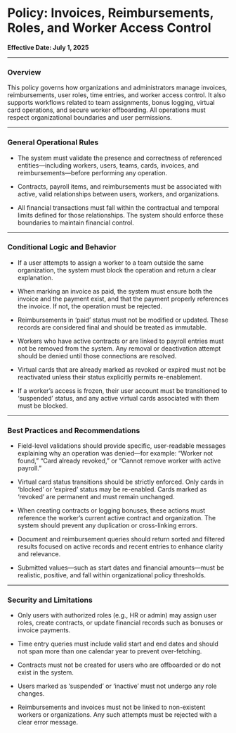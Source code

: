 # Policy: Invoices, Reimbursements, Roles, and Worker Access Control

**Effective Date: July 1, 2025**

---

### Overview

This policy governs how organizations and administrators manage invoices, reimbursements, user roles, time entries, and worker access control. It also supports workflows related to team assignments, bonus logging, virtual card operations, and secure worker offboarding. All operations must respect organizational boundaries and user permissions.

---

### General Operational Rules

- The system must validate the presence and correctness of referenced entities—including workers, users, teams, cards, invoices, and reimbursements—before performing any operation.

- Contracts, payroll items, and reimbursements must be associated with active, valid relationships between users, workers, and organizations.

- All financial transactions must fall within the contractual and temporal limits defined for those relationships. The system should enforce these boundaries to maintain financial control.

---

### Conditional Logic and Behavior

- If a user attempts to assign a worker to a team outside the same organization, the system must block the operation and return a clear explanation.

- When marking an invoice as paid, the system must ensure both the invoice and the payment exist, and that the payment properly references the invoice. If not, the operation must be rejected.

- Reimbursements in ‘paid’ status must not be modified or updated. These records are considered final and should be treated as immutable.

- Workers who have active contracts or are linked to payroll entries must not be removed from the system. Any removal or deactivation attempt should be denied until those connections are resolved.

- Virtual cards that are already marked as revoked or expired must not be reactivated unless their status explicitly permits re-enablement.

- If a worker’s access is frozen, their user account must be transitioned to ‘suspended’ status, and any active virtual cards associated with them must be blocked.

---

### Best Practices and Recommendations

- Field-level validations should provide specific, user-readable messages explaining why an operation was denied—for example: “Worker not found,” “Card already revoked,” or “Cannot remove worker with active payroll.”

- Virtual card status transitions should be strictly enforced. Only cards in ‘blocked’ or ‘expired’ status may be re-enabled. Cards marked as ‘revoked’ are permanent and must remain unchanged.

- When creating contracts or logging bonuses, these actions must reference the worker’s current active contract and organization. The system should prevent any duplication or cross-linking errors.

- Document and reimbursement queries should return sorted and filtered results focused on active records and recent entries to enhance clarity and relevance.

- Submitted values—such as start dates and financial amounts—must be realistic, positive, and fall within organizational policy thresholds.

---

### Security and Limitations

- Only users with authorized roles (e.g., HR or admin) may assign user roles, create contracts, or update financial records such as bonuses or invoice payments.

- Time entry queries must include valid start and end dates and should not span more than one calendar year to prevent over-fetching.

- Contracts must not be created for users who are offboarded or do not exist in the system.

- Users marked as ‘suspended’ or ‘inactive’ must not undergo any role changes.

- Reimbursements and invoices must not be linked to non-existent workers or organizations. Any such attempts must be rejected with a clear error message.
